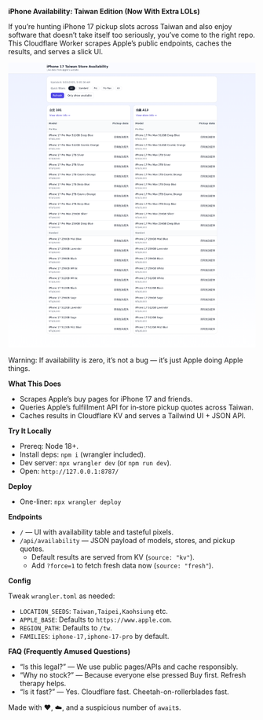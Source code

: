 **iPhone Availability: Taiwan Edition (Now With Extra LOLs)**

If you’re hunting iPhone 17 pickup slots across Taiwan and also enjoy software that doesn’t take itself too seriously, you’ve come to the right repo. This Cloudflare Worker scrapes Apple’s public endpoints, caches the results, and serves a slick UI.

![Freshly baked screenshot](assets/screenshot.png)

Warning: If availability is zero, it’s not a bug — it’s just Apple doing Apple things.

**What This Does**

- Scrapes Apple’s buy pages for iPhone 17 and friends.
- Queries Apple’s fulfillment API for in‑store pickup quotes across Taiwan.
- Caches results in Cloudflare KV and serves a Tailwind UI + JSON API.

**Try It Locally**

- Prereq: Node 18+.
- Install deps: `npm i` (wrangler included).
- Dev server: `npx wrangler dev` (or `npm run dev`).
- Open: `http://127.0.0.1:8787/`

**Deploy**

- One-liner: `npx wrangler deploy`

**Endpoints**

- `/` — UI with availability table and tasteful pixels.
- `/api/availability` — JSON payload of models, stores, and pickup quotes.
  - Default results are served from KV (`source: "kv"`).
  - Add `?force=1` to fetch fresh data now (`source: "fresh"`).

**Config**

Tweak `wrangler.toml` as needed:

- `LOCATION_SEEDS`: `Taiwan,Taipei,Kaohsiung` etc.
- `APPLE_BASE`: Defaults to `https://www.apple.com`.
- `REGION_PATH`: Defaults to `/tw`.
- `FAMILIES`: `iphone-17,iphone-17-pro` by default.

**FAQ (Frequently Amused Questions)**

- “Is this legal?” — We use public pages/APIs and cache responsibly.
- “Why no stock?” — Because everyone else pressed Buy first. Refresh therapy helps.
- “Is it fast?” — Yes. Cloudflare fast. Cheetah-on-rollerblades fast.

Made with ❤️, ☁️, and a suspicious number of `await`s.

